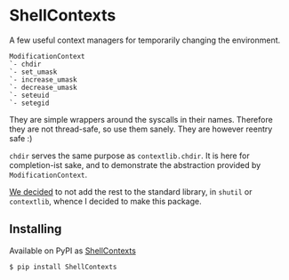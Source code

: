 # ShellContexts

A few useful context managers for temporarily changing the environment.

```
ModificationContext
`- chdir
`- set_umask
`- increase_umask
`- decrease_umask
`- seteuid
`- setegid
```

They are simple wrappers around the syscalls in their names. Therefore they are not thread-safe, so use them sanely. They are however reentry safe :)

`chdir` serves the same purpose as `contextlib.chdir`. It is here for completion-ist sake, and to demonstrate the abstraction provided by `ModificationContext`.

[We decided](https://discuss.python.org/t/add-umask-to-contextlib/75809) to not add the rest to the standard library, in `shutil` or `contextlib`, whence I decided to make this package.

## Installing

Available on PyPI as [ShellContexts](https://pypi.org/project/ShellContexts/)

```
$ pip install ShellContexts
```
